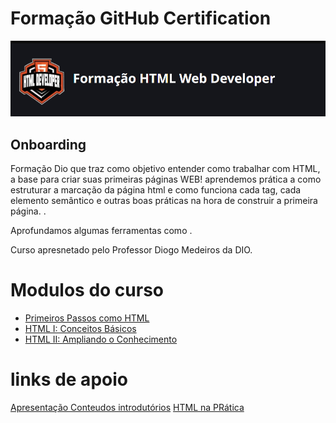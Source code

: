 # Formação GitHub Certification

![imagem apresentacao curso](./img/webdeveloper.PNG)

## Onboarding

Formação Dio que traz como objetivo entender como trabalhar com HTML, a base para criar suas primeiras páginas WEB! aprendemos prática a como estruturar a marcação da página html e como funciona cada tag, cada elemento semântico e outras boas práticas na hora de construir a primeira página. .

Aprofundamos algumas ferramentas como .

Curso apresnetado pelo Professor Diogo Medeiros da DIO.

# Modulos do curso

- [Primeiros Passos como HTML](./Primeiros%20Passos%20com%20HTML/README.md)
- [HTML I: Conceitos Básicos](./HTML%20I%20Coneceitos%20Basicos/README.md)
- [HTML II: Ampliando o Conhecimento](./HTML%20II%20Ampliando%20Conhecimento/README.md)

# links de apoio

[Apresentação Conteudos introdutórios](https://academiapme-my.sharepoint.com/:p:/g/personal/renato_dio_me/EWgg3UxUJt1GhLwXu6Z0L1cB7EhiHOoMQ-8vECmYXzDwYA?rtime=pDVgOzPx3Eg)
[HTML na PRática](https://academiapme-my.sharepoint.com/:p:/g/personal/renato_dio_me/EUBD7085ULpApq4i1_8fWfMBhVJQMyxt2K_d1sJOhRUN_w?e=vk37t3)
